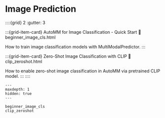 # Image Prediction

::::{grid} 2
  :gutter: 3

:::{grid-item-card} AutoMM for Image Classification - Quick Start
  :link: beginner_image_cls.html

  How to train image classification models with MultiModalPredictor.
:::

:::{grid-item-card} Zero-Shot Image Classification with CLIP
  :link: clip_zeroshot.html

  How to enable zero-shot image classification in AutoMM via pretrained CLIP model.
:::
::::

```{toctree}
---
maxdepth: 1
hidden: true
---

beginner_image_cls
clip_zeroshot
```
